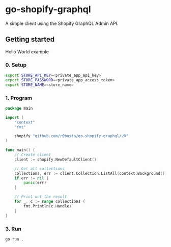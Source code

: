 # go-shopify-graphql

A simple client using the Shopify GraphQL Admin API.

## Getting started

Hello World example

### 0. Setup

```bash
export STORE_API_KEY=<private_app_api_key>
export STORE_PASSWORD=<private_app_access_token>
export STORE_NAME=<store_name>
```

### 1. Program

```go
package main

import (
	"context"
	"fmt"

	shopify "github.com/r0busta/go-shopify-graphql/v8"
)

func main() {
	// Create client
	client := shopify.NewDefaultClient()

	// Get all collections
	collections, err := client.Collection.ListAll(context.Background())
	if err != nil {
		panic(err)
	}

	// Print out the result
	for _, c := range collections {
		fmt.Println(c.Handle)
	}
}
```

### 3. Run

```bash
go run .
```
